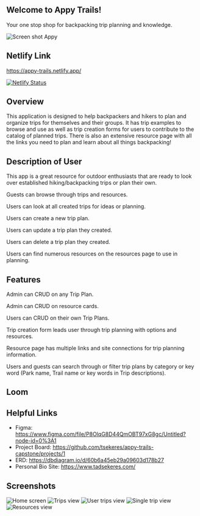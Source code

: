 
## Welcome to Appy Trails!
Your one stop shop for backpacking trip planning and knowledge.

![Screen shot Appy](https://user-images.githubusercontent.com/74842096/123332945-c49bd880-d506-11eb-9aab-6e85b64a42c5.png)

## Netlify Link
https://appy-trails.netlify.app/

[![Netlify Status](https://api.netlify.com/api/v1/badges/84a353af-e46e-4ca9-90b6-e1320f789530/deploy-status)](https://app.netlify.com/sites/appy-trails/deploys)

## Overview 
This application is designed to help backpackers and hikers to plan and organize trips for themselves and their groups. It has trip examples to browse and use as well as trip creation forms for users to contribute to the catalog of planned trips. There is also an extensive resource page with all the links you need to plan and learn about all things backpacking!

## Description of User 
This app is a great resource for outdoor enthusiasts that are ready to look over established hiking/backpacking trips or plan their own.

Guests can browse through trips and resources.

Users can look at all created trips for ideas or planning.

Users can create a new trip plan.

Users can update a trip plan they created.

Users can delete a trip plan they created.

Users can find numerous resources on the resources page to use in planning.

## Features
Admin can CRUD on any Trip Plan.

Admin can CRUD on resource cards.

Users can CRUD on their own Trip Plans.

Trip creation form leads user through trip planning with options and resources.

Resource page has multiple links and site connections for trip planning information.

Users and guests can search through or filter trip plans by category or key word (Park name, Trail name or key words in Trip descriptions).

## Loom 

## Helpful Links
- Figma: https://www.figma.com/file/P8OlqG8D44QmOBT97xG8gc/Untitled?node-id=0%3A1
- Project Board: https://github.com/tsekeres/appy-trails-capstone/projects/1
- ERD: https://dbdiagram.io/d/60b6a45eb29a09603d178b27
- Personal Bio Site: https://www.tadsekeres.com/

## Screenshots
![Home screen](https://user-images.githubusercontent.com/74842096/123325907-37ed1c80-d4fe-11eb-87f1-b7f16a5f1992.png)
![Trips view](https://user-images.githubusercontent.com/74842096/123325942-42a7b180-d4fe-11eb-9987-e774439b10df.png)
![User trips view](https://user-images.githubusercontent.com/74842096/123325958-45a2a200-d4fe-11eb-8b6a-03b94f3e0f23.png)
![Single trip view](https://user-images.githubusercontent.com/74842096/123325968-4804fc00-d4fe-11eb-9296-75a163bb560c.png)
![Resources view](https://user-images.githubusercontent.com/74842096/123325976-4a675600-d4fe-11eb-9d6d-b7f30fa8691d.png)

